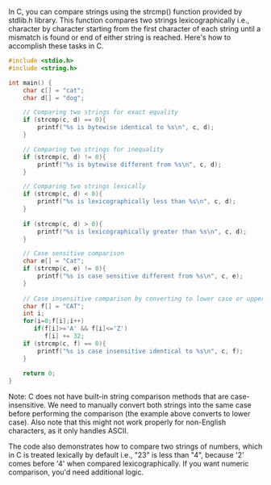 In C, you can compare strings using the strcmp() function provided by stdlib.h library. This function compares two strings lexicographically i.e., character by character starting from the first character of each string until a mismatch is found or end of either string is reached. Here's how to accomplish these tasks in C.

```c
#include <stdio.h>
#include <string.h>

int main() {
    char c[] = "cat";
    char d[] = "dog";

    // Comparing two strings for exact equality
    if (strcmp(c, d) == 0){
        printf("%s is bytewise identical to %s\n", c, d);
    }

    // Comparing two strings for inequality
    if (strcmp(c, d) != 0){
        printf("%s is bytewise different from %s\n", c, d);
    }

    // Comparing two strings lexically
    if (strcmp(c, d) < 0){
        printf("%s is lexicographically less than %s\n", c, d);
    }
    
    if (strcmp(c, d) > 0){
        printf("%s is lexicographically greater than %s\n", c, d);
    }

    // Case sensitive comparison
    char e[] = "Cat";
    if (strcmp(c, e) != 0){
        printf("%s is case sensitive different from %s\n", c, e);
    }
    
    // Case insensitive comparison by converting to lower case or upper case
    char f[] = "CAT";
    int i;
    for(i=0;f[i];i++)
       if(f[i]>='A' && f[i]<='Z')
          f[i] += 32;
    if (strcmp(c, f) == 0){
        printf("%s is case insensitive identical to %s\n", c, f);
    }
    
    return 0;
}
```

Note: C does not have built-in string comparison methods that are case-insensitive. We need to manually convert both strings into the same case before performing the comparison (the example above converts to lower case). Also note that this might not work properly for non-English characters, as it only handles ASCII.

The code also demonstrates how to compare two strings of numbers, which in C is treated lexically by default i.e., "23" is less than "4", because '2' comes before '4' when compared lexicographically. If you want numeric comparison, you'd need additional logic.
